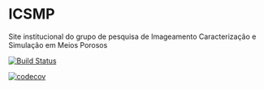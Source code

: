 # ICSMP
Site institucional do grupo de pesquisa de Imageamento Caracterização e Simulação em Meios Porosos 

[![Build Status](https://travis-ci.com/ravellys/icsmp.svg?branch=main)](https://travis-ci.com/ravellys/icsmp)

[![codecov](https://codecov.io/gh/ICSMP/icsmp/branch/main/graph/badge.svg)](https://codecov.io/gh/ICSMP/icsmp)

